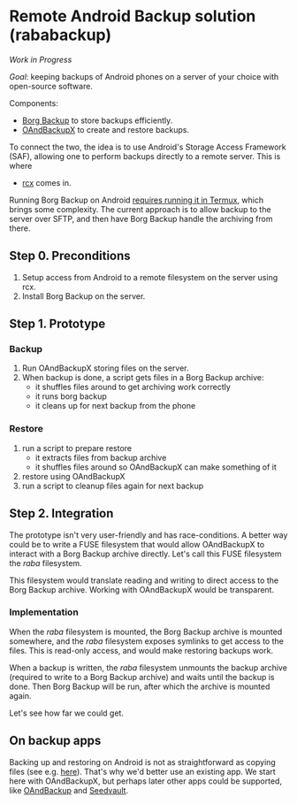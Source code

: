 # Remote Android Backup solution (rababackup)

_Work in Progress_

_Goal_: keeping backups of Android phones on a server of your choice with open-source software.

Components:
- [Borg Backup](https://www.borgbackup.org/) to store backups efficiently.
- [OAndBackupX](https://github.com/machiav3lli/oandbackupx) to create and restore backups.

To connect the two, the idea is to use Android's Storage Access Framework (SAF),
allowing one to perform backups directly to a remote server. This is where

- [rcx](https://github.com/x0b/rcx) comes in.

Running Borg Backup on Android [requires running it in Termux](https://github.com/borgbackup/borg/issues/1155),
which brings some complexity. The current approach is to allow backup to the server
over SFTP, and then have Borg Backup handle the archiving from there.


## Step 0. Preconditions

1. Setup access from Android to a remote filesystem on the server using rcx.
2. Install Borg Backup on the server.


## Step 1. Prototype

### Backup
1. Run OAndBackupX storing files on the server.
2. When backup is done, a script gets files in a Borg Backup archive:
   - it shuffles files around to get archiving work correctly
   - it runs borg backup
   - it cleans up for next backup from the phone

### Restore
1. run a script to prepare restore
   - it extracts files from backup archive
   - it shuffles files around so OAndBackupX can make something of it
3. restore using OAndBackupX
4. run a script to cleanup files again for next backup


## Step 2. Integration

The prototype isn't very user-friendly and has race-conditions. A better way could
be to write a FUSE filesystem that would allow OAndBackupX to interact with a
Borg Backup archive directly. Let's call this FUSE filesystem the _raba_ filesystem.

This filesystem would translate reading and writing to direct access to the Borg Backup
archive. Working with OAndBackupX would be transparent.

### Implementation

When the _raba_ filesystem is mounted, the Borg Backup archive is mounted somewhere,
and the _raba_ filesystem exposes symlinks to get access to the files. This is read-only
access, and would make restoring backups work.

When a backup is written, the _raba_ filesystem unmounts the backup archive (required
to write to a Borg Backup archive) and waits until the backup is done. Then Borg Backup
will be run, after which the archive is mounted again.

Let's see how far we could get.


## On backup apps

Backing up and restoring on Android is not as straightforward as copying files
(see e.g. [here](https://forum.fairphone.com/t/backing-up-app-data-in-rooted-phones-whats-your-experience/38314/4)).
That's why we'd better use an existing app. We start here with OAndBackupX,
but perhaps later other apps could be supported, like
[OAndBackup](https://github.com/jensstein/oandbackup) and
[Seedvault](https://github.com/seedvault-app/seedvault).

